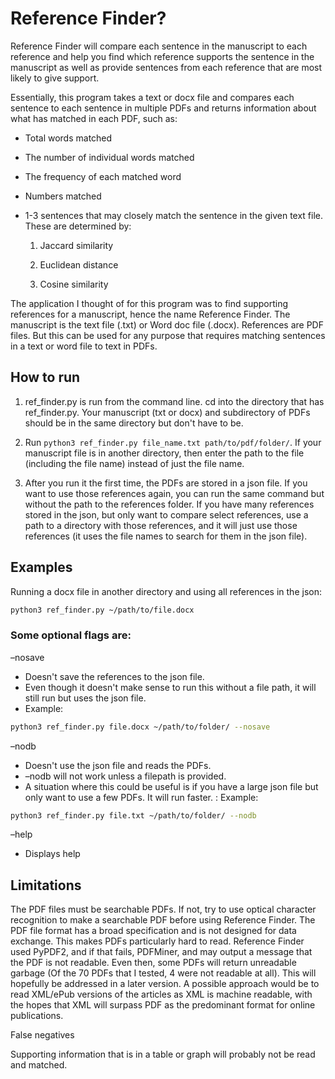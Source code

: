 # Reference Finder?

 Reference Finder will compare each sentence in the manuscript to each reference and help you find which reference supports the sentence in the manuscript as well as provide sentences from each reference that are most likely to give support.

 Essentially, this program takes a text or docx file and compares each sentence to each sentence in multiple PDFs and returns information about what has matched in each PDF, such as:

- Total words matched

- The number of individual words matched

- The frequency of each matched word

- Numbers matched

- 1-3 sentences that may closely match the sentence in the given text file. These are determined by:

    1.  Jaccard similarity

    2.  Euclidean distance

    3.  Cosine similarity

 The application I thought of for this program was to find supporting references for a manuscript, hence the name Reference Finder. The manuscript is the text file (.txt) or Word doc file (.docx). References are PDF files. But this can be used for any purpose that requires matching sentences in a text or word file to text in PDFs.

## How to run

1. ref_finder.py is run from the command line. cd into the directory that has ref_finder.py. Your manuscript (txt or docx) and subdirectory of PDFs should be in the same directory but don't have to be.

2. Run `python3 ref_finder.py file_name.txt path/to/pdf/folder/`. If your manuscript file is in another directory, then enter the path to the file (including the file name) instead of just the file name.

3. After you run it the first time, the PDFs are stored in a json file. If you want to use those references again, you can run the same command but without the path to the references folder. If you have many references stored in the json, but only want to compare select references, use a path to a directory with those references, and it will just use those references (it uses the file names to search for them in the json file).

## Examples

Running a docx file in another directory and using all references in the json: 
```bash
python3 ref_finder.py ~/path/to/file.docx
```

### Some optional flags are:

&#x2013;nosave
- Doesn't save the references to the json file.
- Even though it doesn't make sense to run this without a file path, it will still run but uses the json file.
- Example:  
```bash
python3 ref_finder.py file.docx ~/path/to/folder/ --nosave
 ```

&#x2013;nodb
- Doesn't use the json file and reads the PDFs.
- &#x2013;nodb will not work unless a filepath is provided.
- A situation where this could be useful is if you have a large json file but only want to use a few PDFs. It will run faster.
: Example:  
```bash
python3 ref_finder.py file.txt ~/path/to/folder/ --nodb
```

&#x2013;help
- Displays help

## Limitations

The PDF files must be searchable PDFs. If not, try to use optical character recognition to make a searchable PDF before using Reference Finder. The PDF file format has a broad specification and is not designed for data exchange. This makes PDFs particularly hard to read. Reference Finder used PyPDF2, and if that fails, PDFMiner, and may output a message that the PDF is not readable. Even then, some PDFs will return unreadable garbage (Of the 70 PDFs that I tested, 4 were not readable at all). This will hopefully be addressed in a later version. A possible approach would be to read XML/ePub versions of the articles as XML is machine readable, with the hopes that XML will surpass PDF as the predominant format for online publications.

False negatives

Supporting information that is in a table or graph will probably not be read and matched.
